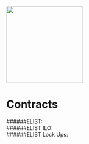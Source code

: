 <img src="https://firebasestorage.googleapis.com/v0/b/e-list-e5622.appspot.com/o/Assets%2FeLT.png?alt=media" width="200" height="200">


# Contracts

######ELIST:  
######ELIST ILO:  
######ELIST Lock Ups:  
